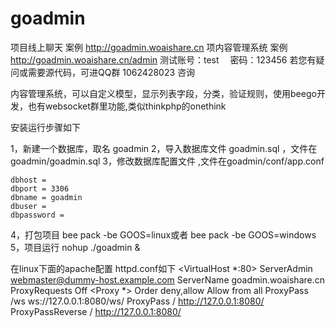 # goadmin

项目线上聊天 案例  http://goadmin.woaishare.cn
项内容管理系统 案例   http://goadmin.woaishare.cn/admin  测试账号：test  密码：123456
若您有疑问或需要源代码，可进QQ群 1062428023 咨询


内容管理系统，可以自定义模型，显示列表字段，分类，验证规则，使用beego开发，也有websocket群里功能,类似thinkphp的onethink

安装运行步骤如下

1，新建一个数据库，取名 goadmin
2，导入数据库文件 goadmin.sql ，文件在goadmin/goadmin.sql
3，修改数据库配置文件 ,文件在goadmin/conf/app.conf

	dbhost = 
	dbport = 3306
	dbname = goadmin
	dbuser = 
	dbpassword = 

4，打包项目  bee pack -be GOOS=linux或者 bee pack -be GOOS=windows
5，项目运行  nohup ./goadmin &


在linux下面的apache配置 httpd.conf如下
<VirtualHost *:80>
    ServerAdmin webmaster@dummy-host.example.com
    ServerName goadmin.woaishare.cn
    ProxyRequests Off
    <Proxy *>
        Order deny,allow
        Allow from all
    </Proxy>
    ProxyPass /ws ws://127.0.0.1:8080/ws/
    ProxyPass / http://127.0.0.1:8080/
    ProxyPassReverse / http://127.0.0.1:8080/
</VirtualHost>
